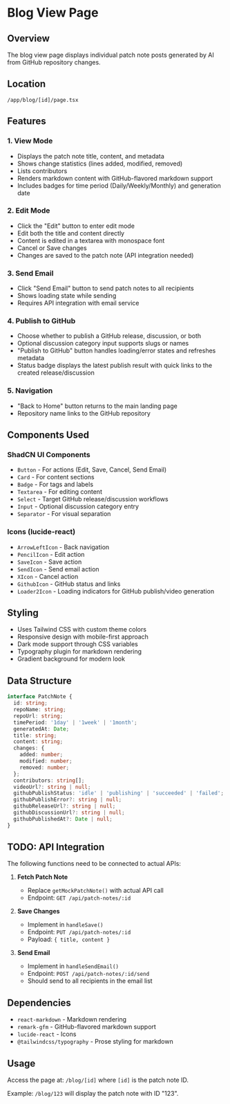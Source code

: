 # Blog View Page

## Overview
The blog view page displays individual patch note posts generated by AI from GitHub repository changes.

## Location
`/app/blog/[id]/page.tsx`

## Features

### 1. **View Mode**
- Displays the patch note title, content, and metadata
- Shows change statistics (lines added, modified, removed)
- Lists contributors
- Renders markdown content with GitHub-flavored markdown support
- Includes badges for time period (Daily/Weekly/Monthly) and generation date

### 2. **Edit Mode**
- Click the "Edit" button to enter edit mode
- Edit both the title and content directly
- Content is edited in a textarea with monospace font
- Cancel or Save changes
- Changes are saved to the patch note (API integration needed)

### 3. **Send Email**
- Click "Send Email" button to send patch notes to all recipients
- Shows loading state while sending
- Requires API integration with email service

### 4. **Publish to GitHub**
- Choose whether to publish a GitHub release, discussion, or both
- Optional discussion category input supports slugs or names
- "Publish to GitHub" button handles loading/error states and refreshes metadata
- Status badge displays the latest publish result with quick links to the created release/discussion

### 5. **Navigation**
- "Back to Home" button returns to the main landing page
- Repository name links to the GitHub repository

## Components Used

### ShadCN UI Components
- `Button` - For actions (Edit, Save, Cancel, Send Email)
- `Card` - For content sections
- `Badge` - For tags and labels
- `Textarea` - For editing content
- `Select` - Target GitHub release/discussion workflows
- `Input` - Optional discussion category entry
- `Separator` - For visual separation

### Icons (lucide-react)
- `ArrowLeftIcon` - Back navigation
- `PencilIcon` - Edit action
- `SaveIcon` - Save action
- `SendIcon` - Send email action
- `XIcon` - Cancel action
- `GithubIcon` - GitHub status and links
- `Loader2Icon` - Loading indicators for GitHub publish/video generation

## Styling
- Uses Tailwind CSS with custom theme colors
- Responsive design with mobile-first approach
- Dark mode support through CSS variables
- Typography plugin for markdown rendering
- Gradient background for modern look

## Data Structure

```typescript
interface PatchNote {
  id: string;
  repoName: string;
  repoUrl: string;
  timePeriod: '1day' | '1week' | '1month';
  generatedAt: Date;
  title: string;
  content: string;
  changes: {
    added: number;
    modified: number;
    removed: number;
  };
  contributors: string[];
  videoUrl?: string | null;
  githubPublishStatus: 'idle' | 'publishing' | 'succeeded' | 'failed';
  githubPublishError?: string | null;
  githubReleaseUrl?: string | null;
  githubDiscussionUrl?: string | null;
  githubPublishedAt?: Date | null;
}
```

## TODO: API Integration

The following functions need to be connected to actual APIs:

1. **Fetch Patch Note**
   - Replace `getMockPatchNote()` with actual API call
   - Endpoint: `GET /api/patch-notes/:id`

2. **Save Changes**
   - Implement in `handleSave()`
   - Endpoint: `PUT /api/patch-notes/:id`
   - Payload: `{ title, content }`

3. **Send Email**
   - Implement in `handleSendEmail()`
   - Endpoint: `POST /api/patch-notes/:id/send`
   - Should send to all recipients in the email list

## Dependencies

- `react-markdown` - Markdown rendering
- `remark-gfm` - GitHub-flavored markdown support
- `lucide-react` - Icons
- `@tailwindcss/typography` - Prose styling for markdown

## Usage

Access the page at: `/blog/[id]` where `[id]` is the patch note ID.

Example: `/blog/123` will display the patch note with ID "123".

